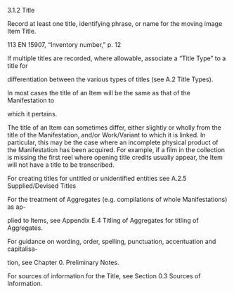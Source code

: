 3.1.2 Title

Record at least one title, identifying phrase, or name for the moving image Item Title.

113  EN 15907, “Inventory number,” p. 12



If multiple titles are recorded, where allowable, associate a “Title Type” to a title for

differentiation between the various types of titles (see A.2 Title Types).

In most cases the title of an Item will be the same as that of the Manifestation to

which it pertains.

The title of an Item can sometimes differ, either slightly or wholly from the title of
the Manifestation, and/or Work/Variant to which it is linked. In particular, this may be
the case where an incomplete physical product of the Manifestation has been acquired.
For example, if a film in the collection is missing the first reel where opening title credits
usually appear, the Item will not have a title to be transcribed.

For creating titles for untitled or unidentified entities see A.2.5 Supplied/Devised Titles

For the treatment of Aggregates (e.g. compilations of whole Manifestations) as ap-

plied to Items, see Appendix E.4 Titling of Aggregates for titling of Aggregates.

For guidance on wording, order, spelling, punctuation, accentuation and capitalisa-

tion, see Chapter 0. Preliminary Notes.

For sources of information for the Title, see Section 0.3 Sources of Information.
